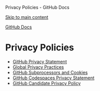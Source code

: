 Privacy Policies - GitHub Docs

[Skip to main content](#main-content)

[](/en)[GitHub Docs](/en)

Privacy Policies
==========

* [GitHub Privacy Statement](/en/site-policy/privacy-policies/github-privacy-statement)
* [Global Privacy Practices](/en/site-policy/privacy-policies/global-privacy-practices)
* [GitHub Subprocessors and Cookies](/en/site-policy/privacy-policies/github-subprocessors-and-cookies)
* [GitHub Codespaces Privacy Statement](/en/site-policy/privacy-policies/github-codespaces-privacy-statement)
* [GitHub Candidate Privacy Policy](/en/site-policy/privacy-policies/github-candidate-privacy-policy)
